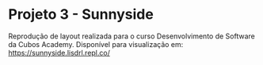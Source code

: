 # Projeto 3 - Sunnyside
Reprodução de layout realizada para o curso Desenvolvimento de Software da Cubos Academy.
Disponível para visualização em: https://sunnyside.lisdrl.repl.co/
